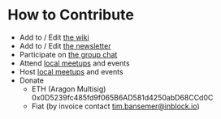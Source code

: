 # How to Contribute

* Add to / Edit [the wiki](https://wiki.dgov.foundation/)
* Add to / Edit [the newsletter](https://wiki.dgov.foundation/newsletter)
* Participate on [the group chat](https://t.me/dgovfoundation)
* Attend [local meetups](https://wiki.dgov.foundation/meetups) and events
* Host [local meetups](https://wiki.dgov.foundation/meetups) and events
* Donate
  * ETH \(Aragon Multisig\) 0x0D5239fc485fd9f065B6AD581d4250abD68CCd0C
  * Fiat \(by invoice contact tim.bansemer@inblock.io\)



